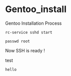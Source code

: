 # Gentoo_install
Gentoo Installation Process

```
rc-service sshd start
```
```
passwd root
```

Now SSH is ready !

test
``` 
hello 
```
